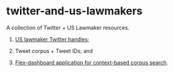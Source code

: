 # twitter-and-us-lawmakers

A collection of Twitter + US Lawmaker resources. 

1. [US lawmaker Twitter handles](https://github.com/jaytimm/twitter-and-us-lawmakers/blob/master/twitter-handles.md);

2. Tweet corpus + Tweet IDs; and

3. [Flex-dashboard application for context-based corpus search](https://github.com/jaytimm/twitter-and-us-lawmakers/blob/master/flex-dash.md).